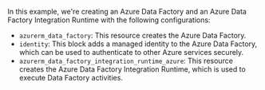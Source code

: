 
In this example, we're creating an Azure Data Factory and an Azure Data Factory Integration Runtime with the following configurations:

- `azurerm_data_factory`: This resource creates the Azure Data Factory.
- `identity`: This block adds a managed identity to the Azure Data Factory, which can be used to authenticate to other Azure services securely.
- `azurerm_data_factory_integration_runtime_azure`: This resource creates the Azure Data Factory Integration Runtime, which is used to execute Data Factory activities.
